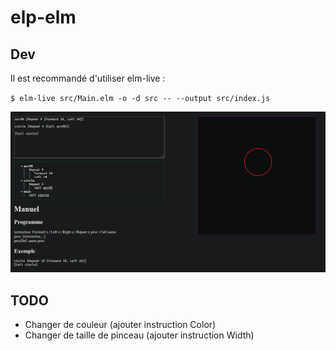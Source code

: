 # elp-elm

## Dev

Il est recommandé d'utiliser elm-live :

`$ elm-live src/Main.elm -o -d src -- --output src/index.js`

![screenshot](screenshot.png)

## TODO

- Changer de couleur (ajouter instruction Color)
- Changer de taille de pinceau (ajouter instruction Width)
